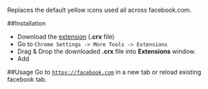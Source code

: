 Replaces the default yellow icons used all across facebook.com.

##Installation
- Download the [extension](https://github.com/praveenpuglia/New-Faceboook-Icons/raw/master/New-Faceboook-Icons.crx) (**.crx** file)
- Go to `Chrome Settings -> More Tools -> Extensions`
- Drag & Drop the downloaded **.crx** file into **Extensions** window.
- Add

##Usage
Go to [`https://facebook.com`](https://facebook.com) in a new tab or reload existing facebook tab. 
